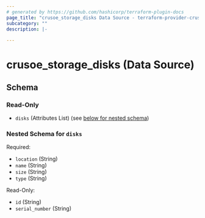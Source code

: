 ```yaml
---
# generated by https://github.com/hashicorp/terraform-plugin-docs
page_title: "crusoe_storage_disks Data Source - terraform-provider-crusoe"
subcategory: ""
description: |-
  
---
```


# crusoe_storage_disks (Data Source)





<!-- schema generated by tfplugindocs -->
## Schema

### Read-Only

- `disks` (Attributes List) (see [below for nested schema](#nestedatt--disks))

<a id="nestedatt--disks"></a>
### Nested Schema for `disks`

Required:

- `location` (String)
- `name` (String)
- `size` (String)
- `type` (String)

Read-Only:

- `id` (String)
- `serial_number` (String)
